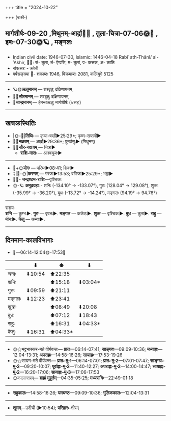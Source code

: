 +++
title = "2024-10-22"

+++
(उकौ॰)
## मार्गशीर्षः-09-20  ,मिथुनम्-आर्द्रा🌛🌌  ,  तुला-चित्रा-07-06🌞🌌  ,  इषः-07-30🌞🪐  , मङ्गलः
- Indian civil date: 1946-07-30, Islamic: 1446-04-18 Rabīʿ ath-Thānī/ al-ʾĀkhir, 🌌🌞: सं- तुला, तं- ऐप्पसि, म- तुलां, प- कत्तक, अ- काति
- संवत्सरः - क्रोधी
- वर्षसङ्ख्या 🌛- शकाब्दः 1946, विक्रमाब्दः 2081, कलियुगे 5125
___________________
- 🪐🌞**ऋतुमानम्** — शरदृतुः दक्षिणायनम्
- 🌌🌞**सौरमानम्** — शरदृतुः दक्षिणायनम्
- 🌛**चान्द्रमानम्** — हेमन्तऋतुः मार्गशीर्षः (≈सहः)
___________________


## खचक्रस्थितिः
- |🌞-🌛|**तिथिः** — कृष्ण-षष्ठी►25:29*; कृष्ण-सप्तमी►  
- 🌌🌛**नक्षत्रम्** — आर्द्रा►29:36*; पुनर्वसुः► (मिथुनम्)  
- 🌌🌞**सौर-नक्षत्रम्** — चित्रा►  
  - **राशि-मासः** — आश्वयुजः► 
___________________
- 🌛+🌞**योगः** — परिघः►08:41; शिवः►  
- २|🌛-🌞|**करणम्** — गरजा►13:53; वणिजा►25:29*; भद्रा►  
- 🌌🌛- **चन्द्राष्टम-राशिः**—वृश्चिकः  
- 🌞-🪐 **अमूढग्रहाः** - शनिः (-134.10° → -133.07°), गुरुः (128.04° → 129.08°), शुक्रः (-35.99° → -36.20°), बुधः (-13.72° → -14.24°), मङ्गलः (94.19° → 94.76°)
___________________
राशयः  
**शनि** — कुम्भः►. **गुरु** — वृषभः►. **मङ्गल** — कर्कटः►. **शुक्र** — वृश्चिकः►. **बुध** — तुला►. **राहु** — मीनः►. **केतु** — कन्या►. 
___________________


## दिनमान-कालविभागाः
- 🌅—06:14-12:04🌞-17:53🌇  

|      |⬇     |⬆     |⬇     |
|------|-----|-----|------|
|चन्द्रः|⬇10:54 |⬆22:35 |     |
|शनिः   |     |⬆15:18 |⬇03:04*|
|गुरुः  |⬇09:59 |⬆21:11 |     |
|मङ्गलः |⬇12:23 |⬆23:41 |     |
|शुक्रः |     |⬆08:49 |⬇20:08 |
|बुधः   |     |⬆07:12 |⬇18:43 |
|राहुः  |     |⬆16:31 |⬇04:33*|
|केतुः  |⬇16:31 |⬆04:33*|     |
___________________
- 🌞⚝भट्टभास्कर-मते वीर्यवन्तः— **प्रातः**—06:14-07:41; **साङ्गवः**—09:09-10:36; **मध्याह्नः**—12:04-13:31; **अपराह्णः**—14:58-16:26; **सायाह्नः**—17:53-19:26  
- 🌞⚝सायण-मते वीर्यवन्तः— **प्रातः-मु॰1**—06:14-07:01; **प्रातः-मु॰2**—07:01-07:47; **साङ्गवः-मु॰2**—09:20-10:07; **पूर्वाह्णः-मु॰2**—11:40-12:27; **अपराह्णः-मु॰2**—14:00-14:47; **सायाह्नः-मु॰2**—16:20-17:06; **सायाह्नः-मु॰3**—17:06-17:53  
- 🌞कालान्तरम्— **ब्राह्मं मुहूर्तम्**—04:35-05:25; **मध्यरात्रिः**—22:49-01:18  
___________________
- **राहुकालः**—14:58-16:26; **यमघण्टः**—09:09-10:36; **गुलिककालः**—12:04-13:31  
___________________
- **शूलम्**—उदीची (►10:54); **परिहारः**–क्षीरम्  
___________________

